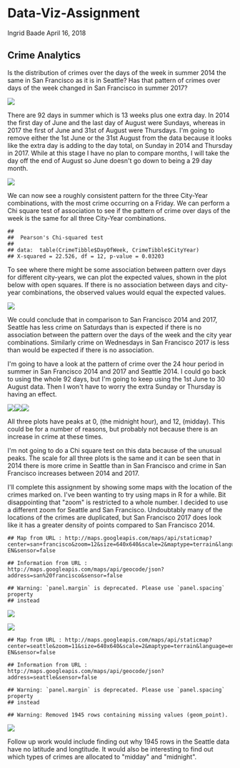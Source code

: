 Data-Viz-Assignment
================
Ingrid Baade
April 16, 2018

Crime Analytics
---------------

Is the distribution of crimes over the days of the week in summer 2014 the same in San Francisco as it is in Seattle? Has that pattern of crimes over days of the week changed in San Francisco in summer 2017?

![](Crime-Analytics-Data-Viz_files/figure-markdown_github/days-1.png)

There are 92 days in summer which is 13 weeks plus one extra day. In 2014 the first day of June and the last day of August were Sundays, whereas in 2017 the first of June and 31st of August were Thursdays. I'm going to remove either the 1st June or the 31st August from the data because it looks like the extra day is adding to the day total, on Sunday in 2014 and Thursday in 2017. While at this stage I have no plan to compare months, I will take the day off the end of August so June doesn't go down to being a 29 day month.

![](Crime-Analytics-Data-Viz_files/figure-markdown_github/days_take_2-1.png)

We can now see a roughly consistent pattern for the three City-Year combinations, with the most crime occurring on a Friday. We can perform a Chi square test of association to see if the pattern of crime over days of the week is the same for all three City-Year combinations.

    ## 
    ##  Pearson's Chi-squared test
    ## 
    ## data:  table(CrimeTibble$DayOfWeek, CrimeTibble$CityYear)
    ## X-squared = 22.526, df = 12, p-value = 0.03203

To see where there might be some association between pattern over days for different city-years, we can plot the expected values, shown in the plot below with open squares. If there is no association between days and city-year combinations, the observed values would equal the expected values.

![](Crime-Analytics-Data-Viz_files/figure-markdown_github/add_expected_values-1.png)

We could conclude that in comparison to San Francisco 2014 and 2017, Seattle has less crime on Saturdays than is expected if there is no association between the pattern over the days of the week and the city year combinations. Similarly crime on Wednesdays in San Francisco 2017 is less than would be expected if there is no association.

I'm going to have a look at the pattern of crime over the 24 hour period in summer in San Francisco 2014 and 2017 and Seattle 2014. I could go back to using the whole 92 days, but I'm going to keep using the 1st June to 30 August data. Then I won't have to worry the extra Sunday or Thursday is having an effect.

![](Crime-Analytics-Data-Viz_files/figure-markdown_github/hours-1.png)![](Crime-Analytics-Data-Viz_files/figure-markdown_github/hours-2.png)![](Crime-Analytics-Data-Viz_files/figure-markdown_github/hours-3.png)

All three plots have peaks at 0, (the midnight hour), and 12, (midday). This could be for a number of reasons, but probably not because there is an increase in crime at these times.

I'm not going to do a Chi square test on this data because of the unusual peaks. The scale for all three plots is the same and it can be seen that in 2014 there is more crime in Seattle than in San Francisco and crime in San Francisco increases between 2014 and 2017.

I'll complete this assignment by showing some maps with the location of the crimes marked on. I've been wanting to try using maps in R for a while. Bit disappointing that "zoom" is restricted to a whole number. I decided to use a different zoom for Seattle and San Francisco. Undoubtably many of the locations of the crimes are duplicated, but San Francisco 2017 does look like it has a greater density of points compared to San Francisco 2014.

    ## Map from URL : http://maps.googleapis.com/maps/api/staticmap?center=san+francisco&zoom=12&size=640x640&scale=2&maptype=terrain&language=en-EN&sensor=false

    ## Information from URL : http://maps.googleapis.com/maps/api/geocode/json?address=san%20francisco&sensor=false

    ## Warning: `panel.margin` is deprecated. Please use `panel.spacing` property
    ## instead

![](Crime-Analytics-Data-Viz_files/figure-markdown_github/SanFranciscoMap2014-1.png)

![](Crime-Analytics-Data-Viz_files/figure-markdown_github/SanFranciscoMap2017-1.png)

    ## Map from URL : http://maps.googleapis.com/maps/api/staticmap?center=seattle&zoom=11&size=640x640&scale=2&maptype=terrain&language=en-EN&sensor=false

    ## Information from URL : http://maps.googleapis.com/maps/api/geocode/json?address=seattle&sensor=false

    ## Warning: `panel.margin` is deprecated. Please use `panel.spacing` property
    ## instead

    ## Warning: Removed 1945 rows containing missing values (geom_point).

![](Crime-Analytics-Data-Viz_files/figure-markdown_github/SeattleMap-1.png)

Follow up work would include finding out why 1945 rows in the Seattle data have no latitude and longtitude. It would also be interesting to find out which types of crimes are allocated to "midday" and "midnight".
